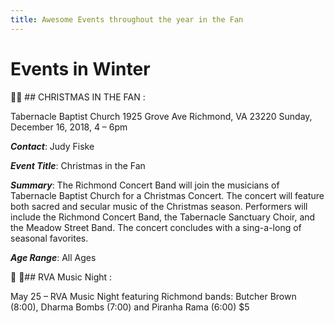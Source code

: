 ```yaml
---
title: Awesome Events throughout the year in the Fan
---
```


# Events in Winter

:christmas_tree::christmas_tree: ## CHRISTMAS IN THE FAN :

Tabernacle Baptist Church
1925 Grove Ave
Richmond, VA 23220
Sunday, December 16, 2018, 4 – 6pm



***Contact***: Judy Fiske

***Event Title***: Christmas in the Fan

***Summary***: The Richmond Concert Band will join the musicians of Tabernacle Baptist Church for a Christmas Concert. The concert will feature both sacred and secular music of the Christmas season. Performers will include the Richmond Concert Band, the Tabernacle Sanctuary Choir, and the Meadow Street Band. The concert concludes with a sing-a-long of seasonal favorites.

***Age Range***: All Ages


:musical_note: :musical_note:## RVA Music Night :

May 25 – RVA Music Night featuring Richmond bands: Butcher Brown (8:00), Dharma Bombs (7:00) and Piranha Rama (6:00) $5
